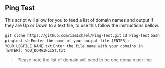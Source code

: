 ## Ping Test
This script will allow for you to feed a list of domain names and output if they are Up or Down to a text file, to use this follow the instructions bellow.

`git clone https://github.com/izm1chael/Ping-Test.git`
`cd Ping-Test`
`bash pingtest.sh`
`Eneter the name of your output file [ENTER]: YOUR_LOGFILE_NAME.txt`
`Enter the file name with your domains in [ENTER]: YOU_DOMAINLIST.txt`

> Please note the list of domain will need to be one domain per line

